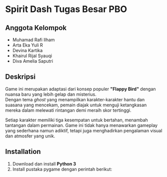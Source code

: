 # Spirit Dash Tugas Besar PBO

## Anggota Kelompok
- Muhamad Rafi Ilham  
- Arta Eka Yuli R  
- Devina Kartika  
- Khairul Rijal Syauqi  
- Diva Amelia Saputri  

## Deskripsi
Game ini merupakan adaptasi dari konsep populer **"Flappy Bird"** dengan nuansa baru yang lebih gelap dan misterius.  
Dengan tema *ghost* yang menampilkan karakter-karakter hantu dan suasana yang mencekam, pemain diajak untuk menguji ketangkasan mereka dalam melewati rintangan demi meraih skor tertinggi.

Setiap karakter memiliki tiga kesempatan untuk bertahan, menambah tantangan dalam permainan. Game ini tidak hanya menawarkan gameplay yang sederhana namun adiktif, tetapi juga menghadirkan pengalaman visual dan atmosfer yang unik.

## Installation
1. Download dan install **Python 3**  
2. Install pustaka pygame dengan perintah berikut:

